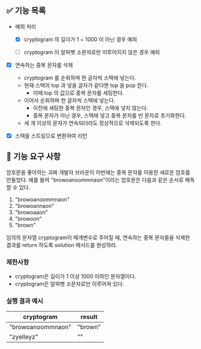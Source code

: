 ## ✅ 기능 목록

- 예외 처리
    - [x] cryptogram 의 길이가 1 ~ 1000 이 아닌 경우 예외
    - [ ] cryptogram 이 알파벳 소문자로만 이루어지지 않은 경우 예외


- [x] 연속하는 중복 문자를 삭제
    - cryptogram 를 순회하며 한 글자씩 스택에 넣는다.
    - 현재 스택의 top 과 넣을 글자가 같다면 top 을 pop 한다.
        - 이때 top 의 값으로 중복 문자를 세팅한다.
    - 이어서 순회하며 한 글자씩 스택에 넣는다.
        - 이전에 세팅한 중복 문자인 경우, 스택에 넣지 않는다.
        - 중복 문자가 아닌 경우, 스택에 넣고 중복 문자를 빈 문자로 초기화한다.
    - 세 개 이상의 문자가 연속되더라도 정상적으로 삭제되도록 한다.

- [x] 스택을 스트링으로 변환하여 리턴

## 🚀 기능 요구 사항

암호문을 좋아하는 괴짜 개발자 브라운이 이번에는 중복 문자를 이용한 새로운 암호를 만들었다. 예를 들어 "browoanoommnaon"이라는 암호문은 다음과 같은 순서로 해독할 수 있다.

1. "browoanoommnaon"
2. "browoannaon"
3. "browoaaon"
4. "browoon"
5. "brown"

임의의 문자열 cryptogram이 매개변수로 주어질 때, 연속하는 중복 문자들을 삭제한 결과를 return 하도록 solution 메서드를 완성하라.

### 제한사항

- cryptogram은 길이가 1 이상 1000 이하인 문자열이다.
- cryptogram은 알파벳 소문자로만 이루어져 있다.

### 실행 결과 예시

| cryptogram | result |
| --- | --- |
| "browoanoommnaon" | "brown" |
| "zyelleyz" | "" |
